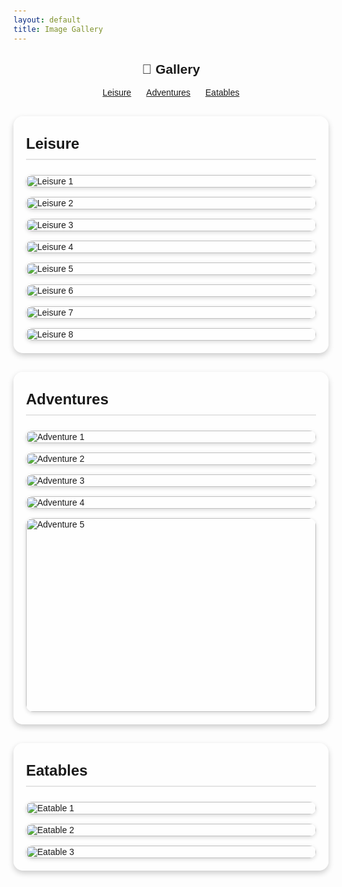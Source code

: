 ```yaml
---
layout: default
title: Image Gallery
---
```


<h2 style="text-align:center;">📸 Gallery</h2>

<!-- Navigation Links -->
<nav style="text-align:center; margin-bottom: 20px;">
  <a href="#leisure" style="margin: 0 10px;">Leisure</a>
  <a href="#adventure" style="margin: 0 10px;">Adventures</a>
  <a href="#eatable" style="margin: 0 10px;">Eatables</a>
</nav>

<style>
  body {
    font-family: Arial, sans-serif;
    background-size: cover;
    background-position: center;
    padding: 20px;
  }

  .gallery-container {
    background: rgba(255, 255, 255, 0.7);
    border-radius: 15px;
    padding: 20px;
    max-width: 1100px;
    margin: 30px auto;
    box-shadow: 0 4px 10px rgba(0, 0, 0, 0.2);
  }

  h3.section-title {
    text-align: left;
    margin-top: 0;
    font-size: 1.5rem;
    padding: 10px 0;
    border-bottom: 2px solid rgba(0,0,0,0.1);
  }

  .gallery {
    display: grid;
    grid-template-columns: repeat(auto-fill, minmax(250px, 1fr));
    gap: 15px;
    margin-top: 15px;
  }

  .gallery img {
    width: 100%;
    height: auto;
    border-radius: 12px;
    box-shadow: 0 2px 6px rgba(0, 0, 0, 0.15);
    transition: transform 0.2s ease-in-out;
    cursor: pointer;
  }

  .gallery img:hover {
    transform: scale(1.05);
  }

  .lightbox {
    display: none;
    position: fixed;
    z-index: 9999;
    top: 0;
    left: 0;
    width: 100%;
    height: 100%;
    background: rgba(0,0,0,0.9);
    justify-content: center;
    align-items: center;
    flex-direction: column;
  }

  .lightbox img {
    max-width: 90%;
    max-height: 80%;
    border-radius: 12px;
    box-shadow: 0 4px 10px rgba(0,0,0,0.5);
  }

  .lightbox .nav-arrow {
    position: absolute;
    top: 50%;
    transform: translateY(-50%);
    font-size: 3rem;
    color: white;
    cursor: pointer;
    user-select: none;
    padding: 10px;
  }

  .lightbox .prev { left: 20px; }
  .lightbox .next { right: 20px; }

  .lightbox .close {
    position: absolute;
    top: 20px;
    right: 30px;
    font-size: 2rem;
    color: white;
    cursor: pointer;
  }
</style>

<!-- Leisure Section -->
<div id="leisure" class="gallery-container">
  <h3 class="section-title">Leisure</h3>
  <div class="gallery">
    <img src="https://1drv.ms/i/c/6118ddcb5316a0a9/IQR6-Q_lDeTgTL1ExpM3ukK-Ac68m5EqMxbAFlgyW8I5vs0?width=400" 
         data-full="https://1drv.ms/i/c/6118ddcb5316a0a9/IQR6-Q_lDeTgTL1ExpM3ukK-Ac68m5EqMxbAFlgyW8I5vs0?width=4000&height=1868" 
         alt="Leisure 1" loading="lazy">
    <img src="https://1drv.ms/i/c/6118ddcb5316a0a9/IQTQdhWxz9pXQYGqN64XY2mCAfWR0tWHTOh03quOpKk04SE?width=400" 
         data-full="https://1drv.ms/i/c/6118ddcb5316a0a9/IQTQdhWxz9pXQYGqN64XY2mCAfWR0tWHTOh03quOpKk04SE?width=4000&height=3000" 
         alt="Leisure 2" loading="lazy">
    <img src="https://1drv.ms/i/c/6118ddcb5316a0a9/IQRAMNKPCLSYTaE5vnCNgTWgAQ20oxXfsyUQA0apry-PI-w?width=400" 
         data-full="https://1drv.ms/i/c/6118ddcb5316a0a9/IQRAMNKPCLSYTaE5vnCNgTWgAQ20oxXfsyUQA0apry-PI-w?width=4000&height=1868" 
         alt="Leisure 3" loading="lazy">
    <img src="https://1drv.ms/i/c/6118ddcb5316a0a9/IQREnYJzOGG5QKFqR0lI4V5yASEgyRuybjwEAGRATwiGhfs?width=400" 
         data-full="https://1drv.ms/i/c/6118ddcb5316a0a9/IQREnYJzOGG5QKFqR0lI4V5yASEgyRuybjwEAGRATwiGhfs?width=4000&height=1868" 
         alt="Leisure 4" loading="lazy">
    <img src="https://1drv.ms/i/c/6118ddcb5316a0a9/IQREnYJzOGG5QKFqR0lI4V5yASEgyRuybjwEAGRATwiGhfs?width=400" 
         data-full="https://1drv.ms/i/c/6118ddcb5316a0a9/IQREnYJzOGG5QKFqR0lI4V5yASEgyRuybjwEAGRATwiGhfs?width=4000&height=1868" 
         alt="Leisure 5" loading="lazy">
   <img src="https://1drv.ms/i/c/6118ddcb5316a0a9/IQQHljFCCJ6xRaTiSmlcb3AiAd5iaK7v4b2_2-1bzWsgtho?width=4000&height=3000" 
         data-full="https://1drv.ms/i/c/6118ddcb5316a0a9/IQQHljFCCJ6xRaTiSmlcb3AiAd5iaK7v4b2_2-1bzWsgtho?width=4000&height=3000" 
         alt="Leisure 6" loading="lazy">
   <img src="https://1drv.ms/i/c/6118ddcb5316a0a9/IQQZjtGUJtUmSYnkoGskWQCBAQYfs87CMYLADBfw6c1KwHk?width=4000&height=3000" 
         data-full="https://1drv.ms/i/c/6118ddcb5316a0a9/IQQZjtGUJtUmSYnkoGskWQCBAQYfs87CMYLADBfw6c1KwHk?width=4000&height=3000" 
         alt="Leisure 7" loading="lazy">
   <img src="https://1drv.ms/i/c/6118ddcb5316a0a9/IQQhrBvnTbbRTa4mrzzlL2WqASPvdoV-cAvS0tqiXoF_uBQ?width=4000&height=3000" 
         data-full="https://1drv.ms/i/c/6118ddcb5316a0a9/IQQhrBvnTbbRTa4mrzzlL2WqASPvdoV-cAvS0tqiXoF_uBQ?width=4000&height=3000" 
         alt="Leisure 8" loading="lazy">
  </div>
  <div class="lightbox">
    <span class="close">✖</span>
    <span class="nav-arrow prev">⟨</span>
    <img src="">
    <span class="nav-arrow next">⟩</span>
  </div>
</div>

<!-- Adventure Section -->
<div id="adventure" class="gallery-container">
  <h3 class="section-title">Adventures</h3>
  <div class="gallery">
    <img src="https://1drv.ms/i/c/6118ddcb5316a0a9/IQQtMLVRdoUvSbYfz9tnV3iBAezWbN4sS2aV5JbKANjFQoo?width=400" 
         data-full="https://1drv.ms/i/c/6118ddcb5316a0a9/IQQtMLVRdoUvSbYfz9tnV3iBAezWbN4sS2aV5JbKANjFQoo?width=3920&height=2204" 
         alt="Adventure 1" loading="lazy">
    <img src="https://1drv.ms/i/c/6118ddcb5316a0a9/IQQvIkPTK9UsTYQO1WcaYIA_AQujOHWcHwTIO4wJHnYXib8?width=400" 
         data-full="https://1drv.ms/i/c/6118ddcb5316a0a9/IQQvIkPTK9UsTYQO1WcaYIA_AQujOHWcHwTIO4wJHnYXib8?width=3590&height=2161" 
         alt="Adventure 2" loading="lazy">
    <img src="hhttps://1drv.ms/i/c/6118ddcb5316a0a9/IQSqEIPFgZ7_QqAxIav70E7TAU7EkbuOVCkXAogyim6y3x4?width=400" 
         data-full="https://1drv.ms/i/c/6118ddcb5316a0a9/IQSqEIPFgZ7_QqAxIav70E7TAU7EkbuOVCkXAogyim6y3x4?width=3920&height=2204" 
         alt="Adventure 3" loading="lazy">
    <img src="https://1drv.ms/i/c/6118ddcb5316a0a9/IQRn6TIri6CAS503qbdNEv6-AdoQRGifJjddtn_LDIafIOc?width=400" 
         data-full="https://1drv.ms/i/c/6118ddcb5316a0a9/IQRn6TIri6CAS503qbdNEv6-AdoQRGifJjddtn_LDIafIOc?width=3887&height=2521" 
         alt="Adventure 4" loading="lazy">
    <img src="https://1drv.ms/i/c/6118ddcb5316a0a9/IQQgIH2KQCOvTIMgoCjXKTwuATEOtRc4BwnT_cPsUH_Bmy8?width=400" 
         data-full="https://1drv.ms/i/c/6118ddcb5316a0a9/IQQgIH2KQCOvTIMgoCjXKTwuATEOtRc4BwnT_cPsUH_Bmy8?width=4096&height=2730" width="4096" height="2730" 
         alt="Adventure 5" loading="lazy">
  </div>
  <div class="lightbox">
    <span class="close">✖</span>
    <span class="nav-arrow prev">⟨</span>
    <img src="">
    <span class="nav-arrow next">⟩</span>
  </div>
</div>

<!-- Eatable Section -->
<div id="eatable" class="gallery-container">
  <h3 class="section-title">Eatables</h3>
  <div class="gallery">
    <img src="https://1drv.ms/i/c/6118ddcb5316a0a9/IQTgk1I9SwuXRbePfpaC8skMAcVdtaUvncNSxhuh9wP3L5g?width=400" 
         data-full="https://1drv.ms/i/c/6118ddcb5316a0a9/IQTgk1I9SwuXRbePfpaC8skMAcVdtaUvncNSxhuh9wP3L5g?width=4000&height=3000" 
         alt="Eatable 1" loading="lazy">
    <img src="https://1drv.ms/i/c/6118ddcb5316a0a9/IQTFvXL2gU83TqpsZL-d0e5_AZ1SY8k0MBJJYJmRJO7vqqQ?width=400" 
         data-full="https://1drv.ms/i/c/6118ddcb5316a0a9/IQTFvXL2gU83TqpsZL-d0e5_AZ1SY8k0MBJJYJmRJO7vqqQ?width=4000&height=1868" 
         alt="Eatable 2" loading="lazy">
    <img src="https://1drv.ms/i/c/6118ddcb5316a0a9/IQRtitNAvF0jT6TzVPkIqTlsAQ3Lvvd8zY4YN54G_a71VNU?width=400" 
         data-full="https://1drv.ms/i/c/6118ddcb5316a0a9/IQRtitNAvF0jT6TzVPkIqTlsAQ3Lvvd8zY4YN54G_a71VNU?width=4000&height=1868" 
         alt="Eatable 3" loading="lazy">
  </div>
  <div class="lightbox">
    <span class="close">✖</span>
    <span class="nav-arrow prev">⟨</span>
    <img src="">
    <span class="nav-arrow next">⟩</span>
  </div>
</div>

<script>
document.querySelectorAll('.gallery-container').forEach(container => {
  const images = container.querySelectorAll('.gallery img');
  const lightbox = container.querySelector('.lightbox');
  const lightboxImg = lightbox.querySelector('img');
  const closeBtn = lightbox.querySelector('.close');
  const prevBtn = lightbox.querySelector('.prev');
  const nextBtn = lightbox.querySelector('.next');
  let currentIndex = 0;

  function showImage(index) {
    currentIndex = index;
    lightboxImg.src = images[currentIndex].dataset.full;
    lightbox.style.display = 'flex';
    document.body.style.overflow = 'hidden';
  }

  function hideLightbox() {
    lightbox.style.display = 'none';
    document.body.style.overflow = '';
  }

  images.forEach((img, index) => img.addEventListener('click', () => showImage(index)));
  closeBtn.addEventListener('click', hideLightbox);
  prevBtn.addEventListener('click', e => { e.stopPropagation(); currentIndex = (currentIndex - 1 + images.length) % images.length; showImage(currentIndex); });
  nextBtn.addEventListener('click', e => { e.stopPropagation(); currentIndex = (currentIndex + 1) % images.length; showImage(currentIndex); });

  lightbox.addEventListener('click', e => { if(e.target===lightbox) hideLightbox(); });
  document.addEventListener('keydown', e => {
    if(lightbox.style.display==='flex'){
      if(e.key==='Escape') hideLightbox();
      if(e.key==='ArrowLeft') currentIndex=(currentIndex-1+images.length)%images.length, showImage(currentIndex);
      if(e.key==='ArrowRight') currentIndex=(currentIndex+1)%images.length, showImage(currentIndex);
    }
  });
});
</script>
